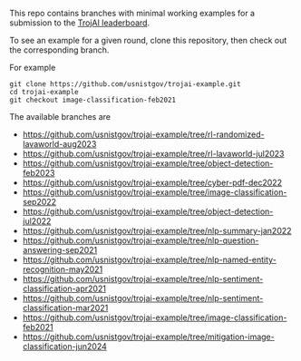 This repo contains branches with minimal working examples for a submission to the [TrojAI leaderboard](https://pages.nist.gov/trojai/).

To see an example for a given round, clone this repository, then check out the corresponding branch.

For example
```
git clone https://github.com/usnistgov/trojai-example.git
cd trojai-example
git checkout image-classification-feb2021
```

The available branches are
- https://github.com/usnistgov/trojai-example/tree/rl-randomized-lavaworld-aug2023
- https://github.com/usnistgov/trojai-example/tree/rl-lavaworld-jul2023
- https://github.com/usnistgov/trojai-example/tree/object-detection-feb2023
- https://github.com/usnistgov/trojai-example/tree/cyber-pdf-dec2022
- https://github.com/usnistgov/trojai-example/tree/image-classification-sep2022
- https://github.com/usnistgov/trojai-example/tree/object-detection-jul2022
- https://github.com/usnistgov/trojai-example/tree/nlp-summary-jan2022
- https://github.com/usnistgov/trojai-example/tree/nlp-question-answering-sep2021
- https://github.com/usnistgov/trojai-example/tree/nlp-named-entity-recognition-may2021
- https://github.com/usnistgov/trojai-example/tree/nlp-sentiment-classification-apr2021
- https://github.com/usnistgov/trojai-example/tree/nlp-sentiment-classification-mar2021
- https://github.com/usnistgov/trojai-example/tree/image-classification-feb2021
- https://github.com/usnistgov/trojai-example/tree/mitigation-image-classification-jun2024
